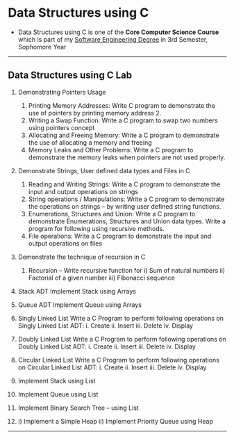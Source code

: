 # Data Structures using C

- Data Structures using C is one of the **Core Computer Science Course** which is part of my [Software Engineering Degree](https://github.com/AswinBarath/Software-Engineering-Degree) in 3rd Semester, Sophomore Year

---

## Data Structures using C Lab 

1.	Demonstrating Pointers Usage
    1)	Printing Memory Addresses: Write C program to demonstrate the use of pointers by printing memory address 2. 
    2)	Writing a Swap Function: Write a C program to swap two numbers using pointers concept 
    3)	Allocating and Freeing Memory: Write a C program to demonstrate the use of allocating a memory and freeing 
    4)	Memory Leaks and Other Problems: Write a C program to demonstrate the memory leaks when pointers are not used properly.

2.	Demonstrate Strings, User defined data types and Files in C
    1)	Reading and Writing Strings: Write a C program to demonstrate the input and output operations on strings 
    2)	String operations / Manipulations: Write a C program to demonstrate the operations on strings – by writing user defined string functions. 
    3)	Enumerations, Structures and Union: Write a C program to demonstrate Enumerations, Structures and Union data types. Write a program for following using recursive methods. 
    4)	File operations: Write a C program to demonstrate the input and output operations on files

3.	Demonstrate the technique of recursion in C
    1)	Recursion – Write recursive function for i) Sum of natural numbers  ii) Factorial of a given number iii) Fibonacci sequence

4.	Stack ADT Implement Stack using Arrays 

5.	Queue ADT Implement Queue using Arrays 

6.	Singly Linked List Write a C Program to perform following operations on Singly Linked List ADT: i. Create ii. Insert iii. Delete iv. Display

7.	Doubly Linked List Write a C Program to perform following operations on Doubly Linked List ADT: i. Create ii. Insert iii. Delete iv. Display 

8.	Circular Linked List Write a C Program to perform following operations on Circular Linked List ADT: i. Create ii. Insert iii. Delete iv. Display 

9.	Implement Stack using List 

10.	Implement Queue using List

11.	Implement Binary Search Tree – using List 

12.	i) Implement a Simple Heap ii) Implement Priority Queue using Heap

---
